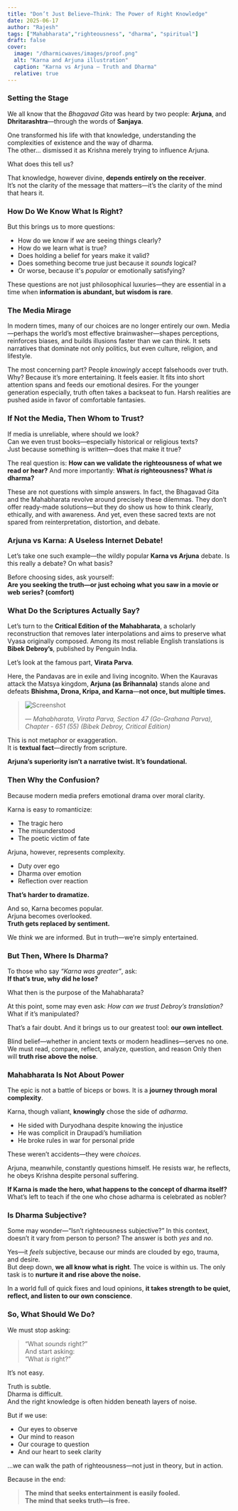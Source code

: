 ```yaml
---
title: "Don’t Just Believe—Think: The Power of Right Knowledge"
date: 2025-06-17
author: "Rajesh"
tags: ["Mahabharata","righteousness", "dharma", "spiritual"]
draft: false
cover:
  image: "/dharmicwaves/images/proof.png"
  alt: "Karna and Arjuna illustration"
  caption: "Karna vs Arjuna – Truth and Dharma"
  relative: true
---
```


### Setting the Stage

We all know that the *Bhagavad Gita* was heard by two people: **Arjuna**, and **Dhritarashtra**—through the words of **Sanjaya**. 

One transformed his life with that knowledge, understanding the complexities of existence and the way of dharma.  
The other... dismissed it as Krishna merely trying to influence Arjuna.

What does this tell us?

That knowledge, however divine, **depends entirely on the receiver**.  
It’s not the clarity of the message that matters—it’s the clarity of the mind that hears it.

### How Do We Know What Is Right?

But this brings us to more questions:  
- How do we know if *we* are seeing things clearly?  
- How do we learn what is true?  
- Does holding a belief for years make it valid?  
- Does something become true just because it *sounds* logical?  
- Or worse, because it's *popular* or emotionally satisfying?

These questions are not just philosophical luxuries—they are essential in a time when **information is abundant, but wisdom is rare**.

### The Media Mirage

In modern times, many of our choices are no longer entirely our own. Media—perhaps the world’s most effective brainwasher—shapes perceptions, reinforces biases, and builds illusions faster than we can think. It sets narratives that dominate not only politics, but even culture, religion, and lifestyle.

The most concerning part? People *knowingly* accept falsehoods over truth. Why? Because it’s more entertaining. It feels easier. It fits into short attention spans and feeds our emotional desires. For the younger generation especially, truth often takes a backseat to fun. Harsh realities are pushed aside in favor of comfortable fantasies.

### If Not the Media, Then Whom to Trust?

If media is unreliable, where should we look?  
Can we even trust books—especially historical or religious texts?  
Just because something is written—does that make it true?

The real question is: **How can we validate the righteousness of what we read or hear?** And more importantly: **What *is* righteousness? What *is* dharma?**

These are not questions with simple answers. In fact, the Bhagavad Gita and the Mahabharata revolve around precisely these dilemmas. They don’t offer ready-made solutions—but they do show us how to think clearly, ethically, and with awareness.
And yet, even these sacred texts are not spared from reinterpretation, distortion, and debate.

### Arjuna vs Karna: A Useless Internet Debate!

Let’s take one such example—the wildly popular **Karna vs Arjuna** debate. Is this really a debate? On what basis?

Before choosing sides, ask yourself:  
**Are you seeking the truth—or just echoing what you saw in a movie or web series? (comfort)**

### What Do the Scriptures Actually Say?

Let’s turn to the **Critical Edition of the Mahabharata**, a scholarly reconstruction that removes later interpolations and aims to preserve what Vyasa originally composed. Among its most reliable English translations is **Bibek Debroy’s**, published by Penguin India.

Let’s look at the famous part, **Virata Parva**.

Here, the Pandavas are in exile and living incognito. When the Kauravas attack the Matsya kingdom, **Arjuna (as Brihannala)** stands alone and defeats **Bhishma, Drona, Kripa, and Karna**—**not once, but multiple times.**

> ![Screenshot](/dharmicwaves/images/proof.png)
> 
> — *Mahabharata, Virata Parva, Section 47 (Go-Grahana Parva), Chapter - 651 (55) (Bibek Debroy, Critical Edition)*

This is not metaphor or exaggeration.  
It is **textual fact**—directly from scripture.

**Arjuna’s superiority isn’t a narrative twist. It’s foundational.**

### Then Why the Confusion?

Because modern media prefers emotional drama over moral clarity.

Karna is easy to romanticize:  
- The tragic hero  
- The misunderstood  
- The poetic victim of fate

Arjuna, however, represents complexity.  
- Duty over ego  
- Dharma over emotion  
- Reflection over reaction

**That’s harder to dramatize.**

And so, Karna becomes popular.  
Arjuna becomes overlooked.  
**Truth gets replaced by sentiment.**

We *think* we are informed. But in truth—we’re simply entertained.

### But Then, Where Is Dharma?

To those who say *“Karna was greater”*, ask:  
**If that’s true, why did he lose?**

What then is the purpose of the Mahabharata?

At this point, some may even ask: *How can we trust Debroy’s translation?*  
What if it’s manipulated?

That’s a fair doubt. And it brings us to our greatest tool: **our own intellect**.

Blind belief—whether in ancient texts or modern headlines—serves no one.  
We must read, compare, reflect, analyze, question, and reason
Only then will **truth rise above the noise**.

### Mahabharata Is Not About Power

The epic is not a battle of biceps or bows. It is a **journey through moral complexity**.

Karna, though valiant, **knowingly** chose the side of *adharma*.  
- He sided with Duryodhana despite knowing the injustice  
- He was complicit in Draupadi’s humiliation  
- He broke rules in war for personal pride

These weren’t accidents—they were *choices*.

Arjuna, meanwhile, constantly questions himself. He resists war, he reflects, he obeys Krishna despite personal suffering.

**If Karna is made the hero, what happens to the concept of dharma itself?**  
What’s left to teach if the one who chose adharma is celebrated as nobler?

### Is Dharma Subjective?

Some may wonder—“Isn’t righteousness subjective?”  In this context, doesn’t it vary from person to person?
The answer is both *yes* and *no*.

Yes—it *feels* subjective, because our minds are clouded by ego, trauma, and desire.  
But deep down, **we all know what is right**. The voice is within us. The only task is to **nurture it and rise above the noise.**

In a world full of quick fixes and loud opinions, **it takes strength to be quiet, reflect, and listen to our own conscience**.

### So, What Should We Do?

We must stop asking:  
> “What *sounds* right?”  
And start asking:  
> “What *is* right?”

It’s not easy.

Truth is subtle.  
Dharma is difficult.  
And the right knowledge is often hidden beneath layers of noise.

But if we use:
- Our eyes to observe  
- Our mind to reason  
- Our courage to question  
- And our heart to seek clarity

…we can walk the path of righteousness—not just in theory, but in action.

Because in the end:

> **The mind that seeks entertainment is easily fooled.**  
> **The mind that seeks truth—is free.**

